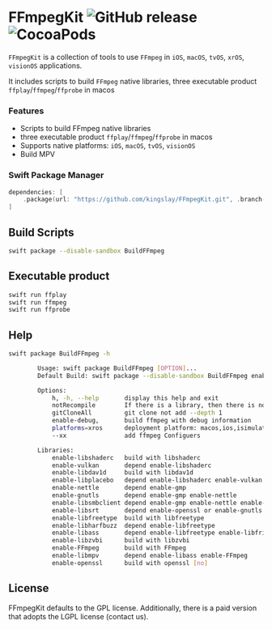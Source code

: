 # FFmpegKit ![GitHub release](https://img.shields.io/badge/release-v5.1-blue.svg) ![CocoaPods](https://img.shields.io/cocoapods/v/ffmpeg-kit-ios-min) 

`FFmpegKit` is a collection of tools to use `FFmpeg` in `iOS`, `macOS`, `tvOS`, `xrOS`, `visionOS`  applications.

It includes scripts to build `FFmpeg` native libraries, three executable product `ffplay`/`ffmpeg`/`ffprobe` in macos

### Features
- Scripts to build FFmpeg native libraries
- three executable product `ffplay`/`ffmpeg`/`ffprobe` in macos
- Supports native platforms: `iOS`, `macOS`, `tvOS`, `visionOS`
- Build MPV

### Swift Package Manager

```swift
dependencies: [
    .package(url: "https://github.com/kingslay/FFmpegKit.git", .branch("main"))
]
```

## Build Scripts
```bash
swift package --disable-sandbox BuildFFmpeg

```
## Executable product
```bash
swift run ffplay
swift run ffmpeg
swift run ffprobe
```
## Help 
```bash
swift package BuildFFmpeg -h
```

```bash
        Usage: swift package BuildFFmpeg [OPTION]...
        Default Build: swift package --disable-sandbox BuildFFmpeg enable-libshaderc enable-vulkan enable-lcms2 enable-libdav1d enable-libplacebo enable-gmp enable-nettle enable-gnutls enbale-readline enable-libsmbclient enable-libsrt enable-libzvbi enable-libfreetype enable-libfribidi enable-libharfbuzz enable-libass enable-FFmpeg enable-libmpv

        Options:
            h, -h, --help       display this help and exit
            notRecompile        If there is a library, then there is no need to recompile
            gitCloneAll         git clone not add --depth 1
            enable-debug,       build ffmpeg with debug information
            platforms=xros      deployment platform: macos,ios,isimulator,tvos,tvsimulator,xros,xrsimulator,maccatalyst,watchos,watchsimulator
            --xx                add ffmpeg Configuers

        Libraries:
            enable-libshaderc   build with libshaderc
            enable-vulkan       depend enable-libshaderc
            enable-libdav1d     build with libdav1d
            enable-libplacebo   depend enable-libshaderc enable-vulkan enable-lcms2 enable-libdav1d
            enable-nettle       depend enable-gmp
            enable-gnutls       depend enable-gmp enable-nettle
            enable-libsmbclient depend enable-gmp enable-nettle enable-gnutls enbale-readline
            enable-libsrt       depend enable-openssl or enable-gnutls
            enable-libfreetype  build with libfreetype
            enable-libharfbuzz  depend enable-libfreetype
            enable-libass       depend enable-libfreetype enable-libfribidi enable-libharfbuzz
            enable-libzvbi      build with libzvbi
            enable-FFmpeg       build with FFmpeg
            enable-libmpv       depend enable-libass enable-FFmpeg
            enable-openssl      build with openssl [no]
```
## License
FFmpegKit defaults to the GPL license. Additionally, there is a paid version that adopts the LGPL license (contact us).  
